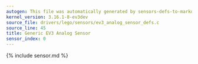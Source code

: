 ```yaml
---
autogen: This file was automatically generated by sensors-defs-to-markdown.py
kernel_version: 3.16.1-8-ev3dev
source_file: drivers/lego/sensors/ev3_analog_sensor_defs.c
source_line: 45
title: Generic EV3 Analog Sensor
sensor_index: 0
---
```


{% include sensor.md %}
